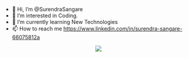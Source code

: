 - 👋 Hi, I’m @SurendraSangare
- 👀 I’m interested in Coding.
- 🌱 I’m currently learning New Technologies
- 📫 How to reach me https://www.linkedin.com/in/surendra-sangare-66075812a
<div id="header" align="center">
  <img src="https://camo.githubusercontent.com/a4c584bce1c41271485d28f92aaf9f581b3c88b68ca723b6edfd58b4ba988c2b/68747470733a2f2f63646e2e6472696262626c652e636f6d2f75736572732f313138373833362f73637265656e73686f74732f363533393432392f70726f6772616d65722e676966"/>
</div>
<!---
SurendraSangare/SurendraSangare is a ✨ special ✨ repository because its `README.md` (this file) appears on your GitHub profile.
You can click the Preview link to take a look at your changes.
--->
